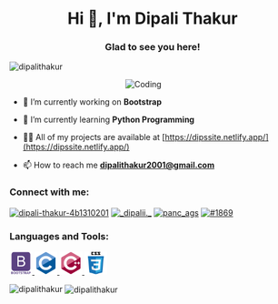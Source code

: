 <h1 align="center">Hi 👋, I'm Dipali Thakur</h1>
<h3 align="center">Glad to see you here!</h3>

<p align="left"> <img src="https://komarev.com/ghpvc/?username=dipalithakur&label=Profile%20views&color=0e75b6&style=flat" alt="dipalithakur" /> </p>

<img align="right" alt="Coding" width="300" src="https://cdn.dribbble.com/users/2646423/screenshots/5507196/computer.gif" alt="dipalithakur" /> <img>

- 🔭 I’m currently working on **Bootstrap**

- 🌱 I’m currently learning **Python Programming**

- 👨‍💻 All of my projects are available at [https://dipssite.netlify.app/](https://dipssite.netlify.app/)

- 📫 How to reach me **dipalithakur2001@gmail.com**

<h3 align="left">Connect with me:</h3>
<p align="left">
<a href="https://linkedin.com/in/dipali-thakur-4b1310201" target="blank"><img align="center" src="https://raw.githubusercontent.com/rahuldkjain/github-profile-readme-generator/master/src/images/icons/Social/linked-in-alt.svg" alt="dipali-thakur-4b1310201" height="30" width="40" /></a>
<a href="https://instagram.com/_dipalii._" target="blank"><img align="center" src="https://raw.githubusercontent.com/rahuldkjain/github-profile-readme-generator/master/src/images/icons/Social/instagram.svg" alt="_dipalii._" height="30" width="40" /></a>
<a href="https://www.codechef.com/users/panc_ags" target="blank"><img align="center" src="https://cdn.jsdelivr.net/npm/simple-icons@3.1.0/icons/codechef.svg" alt="panc_ags" height="30" width="40" /></a>
<a href="https://discord.gg/#1869" target="blank"><img align="center" src="https://raw.githubusercontent.com/rahuldkjain/github-profile-readme-generator/master/src/images/icons/Social/discord.svg" alt="#1869" height="30" width="40" /></a>
</p>

<h3 align="left">Languages and Tools:</h3>
<p align="left"> <a href="https://getbootstrap.com" target="_blank"> <img src="https://raw.githubusercontent.com/devicons/devicon/master/icons/bootstrap/bootstrap-plain-wordmark.svg" alt="bootstrap" width="40" height="40"/> </a> <a href="https://www.cprogramming.com/" target="_blank"> <img src="https://raw.githubusercontent.com/devicons/devicon/master/icons/c/c-original.svg" alt="c" width="40" height="40"/> </a> <a href="https://www.w3schools.com/cpp/" target="_blank"> <img src="https://raw.githubusercontent.com/devicons/devicon/master/icons/cplusplus/cplusplus-original.svg" alt="cplusplus" width="40" height="40"/> </a> <a href="https://www.w3schools.com/css/" target="_blank"> <img src="https://raw.githubusercontent.com/devicons/devicon/master/icons/css3/css3-original-wordmark.svg" alt="css3" width="40" height="40"/> </a> </p>

<p><img align="left" src="https://github-readme-stats.vercel.app/api/top-langs?username=dipalithakur&show_icons=true&locale=en&layout=compact" alt="dipalithakur" /></p>

<p>&nbsp;<img align="center" src="https://github-readme-stats.vercel.app/api?username=dipalithakur&show_icons=true&locale=en" alt="dipalithakur" /></p>

